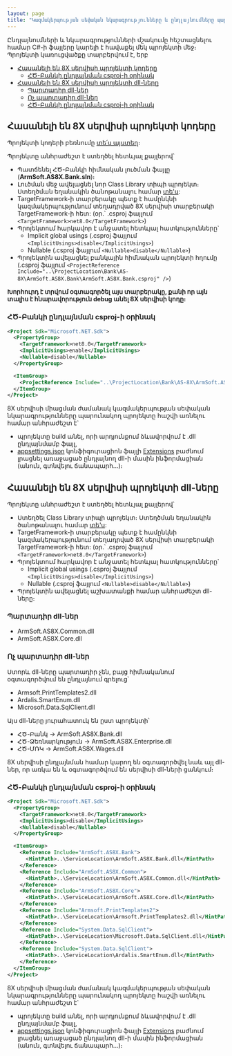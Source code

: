 ```yaml
---
layout: page
title: "Կազմակերպության սեփական նկարագրությունները և ընդլայնումները պարունակող պրոյեկտի ստեղծում"
---
```


Ընդլայնումների և նկարագրությունների մշակումը հեշտացնելու համար C#-ի ֆայլերը կարելի է հավաքել մեկ պրոյեկտի մեջ։  
Պրոյեկտի կառուցվածքը տարբերվում է, երբ
- [Հասանելի են 8X սերվիսի պրոյեկտի կոդերը](#հասանելի-են-8x-սերվիսի-պրոյեկտի-կոդերը)
  - [ՀԾ-Բանկի ընդլայնման csproj-ի օրինակ](#հծ-բանկի-ընդլայնման-csproj-ի-օրինակ)
- [Հասանելի են 8X սերվիսի պրոյեկտի dll-ները](#հասանելի-են-8x-սերվիսի-պրոյեկտի-dll-ները)
  - [Պարտադիր dll-ներ](#պարտադիր-dll-ներ)
  - [Ոչ պարտադիր dll-ներ](#ոչ-պարտադիր-dll-ներ)
  - [ՀԾ-Բանկի ընդլայնման csproj-ի օրինակ](#հծ-բանկի-ընդլայնման-csproj-ի-օրինակ-1)

## Հասանելի են 8X սերվիսի պրոյեկտի կոդերը

Պրոյեկտի կոդերի բեռնումը [տե՛ս այստեղ](get_project.md)։

Պրոյեկտը անհրաժեշտ է ստեղծել հետևյալ քայլերով՝
* Պատճենել ՀԾ-Բանկի հիմնական լուծման ֆայլը (**ArmSoft.AS8X.Bank.sln**)։ 
* Լուծման մեջ ավելացնել նոր Class Library տիպի պրոյեկտ։ Ստեղծման եղանակին ծանոթանալու համար [տե'ս](https://learn.microsoft.com/en-us/dotnet/core/tutorials/library-with-visual-studio?create-a-class-library-project):
* TargetFramework-ի տարբերակը պետք է համընկնի կազմակերպությունում տեղադրված 8X սերվիսի տարբերակի TargetFramework-ի հետ:
  (օր․՝ .csproj ֆայլում  `<TargetFramework>net8.0</TargetFramework>`)
* Պրոյեկտում հարկավոր է անջատել հետևյալ հատկությունները`
  * Implicit global usings
    (.csproj ֆայլում  `<ImplicitUsings>disable</ImplicitUsings>`)
  * Nullable
    (.csproj ֆայլում  `<Nullable>disable</Nullable>`)
* Պրոյեկտին ավելացնել բանկային հիմնական պրոյեկտի հղումը  
  (.csproj ֆայլում `<ProjectReference Include="..\ProjectLocation\Bank\AS-8X\ArmSoft.AS8X.Bank\ArmSoft.AS8X.Bank.csproj" />`)

**Խորհուրդ է տրվում օգտագործել այս տարբերակը, քանի որ այն տալիս է հնարավորություն debug անել 8X սերվիսի կոդը։**

### ՀԾ-Բանկի ընդլայնման csproj-ի օրինակ

``` xml
<Project Sdk="Microsoft.NET.Sdk">
  <PropertyGroup>
    <TargetFramework>net8.0</TargetFramework>
    <ImplicitUsings>enable</ImplicitUsings>
    <Nullable>disable</Nullable>
  </PropertyGroup>

  <ItemGroup>
    <ProjectReference Include="..\ProjectLocation\Bank\AS-8X\ArmSoft.AS8X.Bank\ArmSoft.AS8X.Bank.csproj" />
  </ItemGroup>
</Project>
```

8X սերվիսի միացման ժամանակ կազմակերպության սեփական նկարագրությունները պարունակող պրոյեկտը հաշվի առնելու համար անհրաժեշտ է`
* պրոյեկտը build անել, որի արդյունքում ձևավորվում է .dll ընդլայնմամբ ֆայլ,
* [appsettings.json](appsettings_json.md) կոնֆիգուրացիոն ֆայլի [Extensions](appsettings_json.md#extensions) բաժնում լրացնել առաջացած ընդլայնող dll-ի մասին ինֆորմացիան (անուն, գտնվելու ճանապարհ...)։

## Հասանելի են 8X սերվիսի պրոյեկտի dll-ները

Պրոյեկտը անհրաժեշտ է ստեղծել հետևյալ քայլերով՝
* Ստեղծել Class Library տիպի պրոյեկտ։ Ստեղծման եղանակին ծանոթանալու համար [տե'ս](https://learn.microsoft.com/en-us/dotnet/core/tutorials/library-with-visual-studio?create-a-class-library-project):
* TargetFramework-ի տարբերակը պետք է համընկնի կազմակերպությունում տեղադրված 8X սերվիսի տարբերակի TargetFramework-ի հետ:
  (օր․՝ .csproj ֆայլում  `<TargetFramework>net8.0</TargetFramework>`)
* Պրոյեկտում հարկավոր է անջատել հետևյալ հատկությունները`
  * Implicit global usings
    (.csproj ֆայլում  `<ImplicitUsings>disable</ImplicitUsings>`)
  * Nullable
    (.csproj ֆայլում  `<Nullable>disable</Nullable>`)
* Պրոյեկտին ավելացնել աշխատանքի համար անհրաժեշտ dll-ները։

### Պարտադիր dll-ներ

* ArmSoft.AS8X.Common.dll
* ArmSoft.AS8X.Core.dll

### Ոչ պարտադիր dll-ներ

Ստորև dll-ները պարտադիր չեն, բայց հիմնականում օգտագործվում են ընդլայնում գրելուց՝
* Armsoft.PrintTemplates2.dll
* Ardalis.SmartEnum.dll
* Microsoft.Data.SqlClient.dll

Այս dll-ները յուրահատուկ են ըստ պրոյեկտի՝
* ՀԾ-Բանկ -> ArmSoft.AS8X.Bank.dll
* ՀԾ-Ձեռնարկություն -> ArmSoft.AS8X.Enterprise.dll
* ՀԾ-ՄՌԿ -> ArmSoft.AS8X.Wages.dll

8X սերվիսի ընդլայնման համար կարող են օգտագործվել նաև այլ dll-ներ, որ առկա են և օգտագործվում են սերվիսի dll-ների ցանկում։

### ՀԾ-Բանկի ընդլայնման csproj-ի օրինակ

``` xml
<Project Sdk="Microsoft.NET.Sdk">
  <PropertyGroup>
    <TargetFramework>net8.0</TargetFramework>
    <ImplicitUsings>disable</ImplicitUsings>
    <Nullable>disable</Nullable>
  </PropertyGroup>

  <ItemGroup>
    <Reference Include="ArmSoft.AS8X.Bank">
      <HintPath>..\ServiceLocation\ArmSoft.AS8X.Bank.dll</HintPath>
    </Reference>
    <Reference Include="ArmSoft.AS8X.Common">
      <HintPath>..\ServiceLocation\ArmSoft.AS8X.Common.dll</HintPath>
    </Reference>
    <Reference Include="ArmSoft.AS8X.Core">
      <HintPath>..\ServiceLocation\ArmSoft.AS8X.Core.dll</HintPath>
    </Reference>
    <Reference Include="Armsoft.PrintTemplates2">
      <HintPath>..\ServiceLocation\Armsoft.PrintTemplates2.dll</HintPath>
    </Reference>
    <Reference Include="System.Data.SqlClient">
      <HintPath>..\ServiceLocation\Microsoft.Data.SqlClient.dll</HintPath>
    </Reference>
    <Reference Include="System.Data.SqlClient">
      <HintPath>..\ServiceLocation\Ardalis.SmartEnum.dll</HintPath>
    </Reference>
  </ItemGroup>
</Project>
```

8X սերվիսի միացման ժամանակ կազմակերպության սեփական նկարագրությունները պարունակող պրոյեկտը հաշվի առնելու համար անհրաժեշտ է`
* պրոյեկտը build անել, որի արդյունքում ձևավորվում է .dll ընդլայնմամբ ֆայլ,
* [appsettings.json](appsettings_json.md) կոնֆիգուրացիոն ֆայլի [Extensions](appsettings_json.md#extensions) բաժնում լրացնել առաջացած ընդլայնող dll-ի մասին ինֆորմացիան (անուն, գտնվելու ճանապարհ...)։
